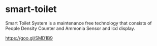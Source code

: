 # smart-toilet

Smart Toilet System is a maintenance free technology that consists of People Density Counter and Ammonia Sensor and lcd display.

https://goo.gl/SMD1B9

